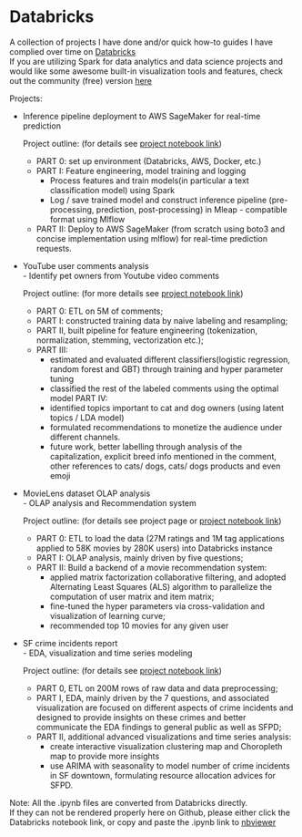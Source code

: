 # Databricks

A collection of projects I have done and/or quick how-to guides I have complied over time on [Databricks](https://databricks.com/)\
If you are utilizing Spark for data analytics and data science projects and would like some awesome built-in visualization tools and features, check out the community (free) version [here](https://community.cloud.databricks.com/login.html)

Projects:

- Inference pipeline deployment to AWS SageMaker for real-time prediction

  Project outline: (for details see [project notebook link](https://databricks-prod-cloudfront.cloud.databricks.com/public/4027ec902e239c93eaaa8714f173bcfc/6227236730275197/3490305292750161/5214049462728440/latest.html))
  - PART 0: set up environment (Databricks, AWS, Docker, etc.)
  - PART I: Feature engineering, model training and logging
    - Process features and train models(in particular a text classification model) using Spark
    - Log / save trained model and construct inference pipeline (pre-processing, prediction, post-processing) in Mleap - compatible format using Mlflow
  - PART II: Deploy to AWS SageMaker (from scratch using boto3 and concise implementation using mlflow) for real-time prediction requests.


- YouTube user comments analysis\
  \- Identify pet owners from Youtube video comments

  Project outline: (for more details see [project notebook link](https://databricks-prod-cloudfront.cloud.databricks.com/public/4027ec902e239c93eaaa8714f173bcfc/6227236730275197/1436982558090289/5214049462728440/latest.html))
  - PART 0: ETL on 5M of comments;
  - PART I: constructed training data by naive labeling and resampling;
  - PART II, built pipeline for feature engineering (tokenization, normalization, stemming, vectorization etc.);
  - PART III:
    - estimated and evaluated different classifiers(logistic regression, random forest and GBT) through training and hyper parameter tuning
    - classified the rest of the labeled comments using the optimal model
    PART IV:
    - identified topics important to cat and dog owners (using latent topics / LDA model)
    - formulated recommendations to monetize the audience under different channels.
    - future work, better labelling through analysis of the capitalization, explicit breed info mentioned in the comment, other references to cats/ dogs, cats/ dogs products and even emoji



- MovieLens dataset OLAP analysis\
  \- OLAP analysis and Recommendation system

  Project outline: (for details see project page or [project notebook link](https://databricks-prod-cloudfront.cloud.databricks.com/public/4027ec902e239c93eaaa8714f173bcfc/6227236730275197/2352903793671506/5214049462728440/latest.html))
  - PART 0: ETL to load the data (27M ratings and 1M tag applications applied to 58K movies by 280K users) into Databricks instance
  - PART I: OLAP analysis, mainly driven by five questions;
  - PART II: Build a backend of a movie recommendation system:
    - applied matrix factorization collaborative filtering, and adopted Alternating Least Squares (ALS) algorithm to parallelize the computation of user matrix and item matrix;
    - fine-tuned the hyper parameters via cross-validation and visualization of learning curve;
    - recommended top 10 movies for any given user



- SF crime incidents report\
  \- EDA, visualization and time series modeling

  Project outline: (for details see [project notebook link](https://databricks-prod-cloudfront.cloud.databricks.com/public/4027ec902e239c93eaaa8714f173bcfc/6227236730275197/3431157766323343/5214049462728440/latest.html))
  - PART 0, ETL on 200M rows of raw data and data preprocessing;
  - PART I, EDA, mainly driven by the 7 questions, and associated visualization are focused on different aspects of crime incidents and designed to provide insights on these crimes and better communicate the EDA findings to general public as well as SFPD;
  - PART II, additional advanced visualizations and time series analysis:
    - create interactive visualization clustering map and Choropleth map to provide more insights
    - use ARIMA with seasonality to model number of crime incidents in SF downtown, formulating resource allocation advices for SFPD.




Note: All the .ipynb files are converted from Databricks directly.\
If they can not be rendered properly here on Github, please either click the Databricks notebook link, or copy and paste the .ipynb link to [nbviewer](https://nbviewer.jupyter.org/)

